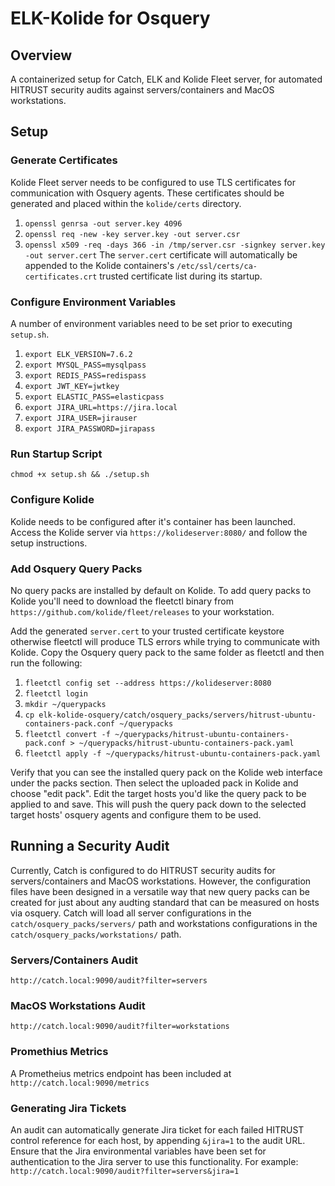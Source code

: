# ELK-Kolide for Osquery

## Overview
A containerized setup for Catch, ELK and Kolide Fleet server, for automated HITRUST security audits against servers/containers and MacOS workstations.

## Setup
### Generate Certificates
Kolide Fleet server needs to be configured to use TLS certificates for communication with Osquery agents. These certificates should be generated and placed within the `kolide/certs` directory.
1. `openssl genrsa -out server.key 4096`
2. `openssl req -new -key server.key -out server.csr`
3. `openssl x509 -req -days 366 -in /tmp/server.csr -signkey server.key -out server.cert`
The `server.cert` certificate will automatically be appended to the Kolide containers's `/etc/ssl/certs/ca-certificates.crt` trusted certificate list during its startup.

### Configure Environment Variables
A number of environment variables need to be set prior to executing `setup.sh`.
1. `export ELK_VERSION=7.6.2`
2. `export MYSQL_PASS=mysqlpass`
3. `export REDIS_PASS=redispass`
4. `export JWT_KEY=jwtkey`
5. `export ELASTIC_PASS=elasticpass`
6. `export JIRA_URL=https://jira.local`
7. `export JIRA_USER=jirauser`
8. `export JIRA_PASSWORD=jirapass`

### Run Startup Script
`chmod +x setup.sh && ./setup.sh`

### Configure Kolide
Kolide needs to be configured after it's container has been launched. Access the Kolide server via `https://kolideserver:8080/` and follow the setup instructions.

### Add Osquery Query Packs
No query packs are installed by default on Kolide. To add query packs to Kolide you'll need to download the fleetctl binary from `https://github.com/kolide/fleet/releases` to your workstation.

Add the generated `server.cert` to your trusted certificate keystore otherwise fleetctl will produce TLS errors while trying to communicate with Kolide. Copy the Osquery query pack to the same folder as fleetctl and then run the following:
1. `fleetctl config set --address https://kolideserver:8080`
2. `fleetctl login`
3. `mkdir ~/querypacks`
4. `cp elk-kolide-osquery/catch/osquery_packs/servers/hitrust-ubuntu-containers-pack.conf ~/querypacks`
5. `fleetctl convert -f ~/querypacks/hitrust-ubuntu-containers-pack.conf > ~/querypacks/hitrust-ubuntu-containers-pack.yaml`
6. `fleetctl apply -f ~/querypacks/hitrust-ubuntu-containers-pack.yaml`

Verify that you can see the installed query pack on the Kolide web interface under the packs section. Then select the uploaded pack in Kolide and choose "edit pack". Edit the target hosts you'd like the query pack to be applied to and save. This will push the query pack down to the selected target hosts' osquery agents and configure them to be used.

## Running a Security Audit
Currently, Catch is configured to do HITRUST security audits for servers/containers and MacOS workstations. However, the configuration files have been designed in a versatile way that new query packs can be created for just about any audting standard that can be measured on hosts via osquery. Catch will load all server configurations in the `catch/osquery_packs/servers/` path and workstations configurations in the `catch/osquery_packs/workstations/` path.

### Servers/Containers Audit
`http://catch.local:9090/audit?filter=servers`

### MacOS Workstations Audit
`http://catch.local:9090/audit?filter=workstations`

### Promethius Metrics
A Prometheius metrics endpoint has been included at `http://catch.local:9090/metrics`

### Generating Jira Tickets
An audit can automatically generate Jira ticket for each failed HITRUST control reference for each host, by appending `&jira=1` to the audit URL. Ensure that the Jira environmental variables have been set for authentication to the Jira server to use this functionality. For example:
`http://catch.local:9090/audit?filter=servers&jira=1`
